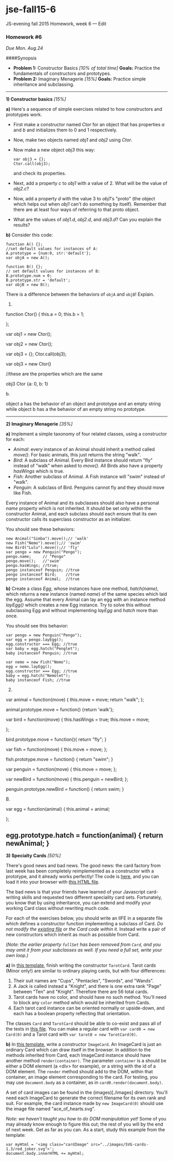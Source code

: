 # jse-fall15-6
JS-evening fall 2015 Homework, week 6 — Edit

### Homework #6

_Due Mon. Aug.24_

####Synopsis

- **Problem 1:** Constructor Basics _[10% of total time]_ **Goals:** Practice the fundamentals of constructors and prototypes.
- **Problem 2:** Imaginary Menagerie _[15%]_ **Goals:** Practice simple inheritance and subclassing.

---

 **1)  Constructor basics** _[15%]_

**a)** Here's a sequence of simple exercises related to how constructors and prototypes work.

-   First make a constructor named _Ctor_ for an object that has properties _a_ and _b_ and initializes them to 0 and 1 respectively.
-   Now, make two objects named _obj1_ and _obj2_ using _Ctor_.
-   Now make a new object _obj3_ this way:
    ```
    var obj3 = {};
    Ctor.call(obj3);
    ```

    and check its properties.
-   Next, add a property _c_ to _obj1_ with a value of 2.  What will be the value of _obj2.c_?
-   Now, add a property _d_ with the value 3 to _obj1_'s "proto" (the object which helps out when _obj1_ can't do something by itself).  Remember that there are at least four ways of referring to that proto object.
-   What are the values of _obj1.d_, _obj2.d_, and _obj3.d_? Can you explain the results?


**b)** Consider this code:

```
function A() {};
//set default values for instances of A:
A.prototype = {num:0, str:'default'};
var objA = new A();

function B() {};
// set default values for instances of B:
B.prototype.num = 0;
B.prototype.str = 'default';
var objB = new B();
```

There is a difference between the behaviors of `objA` and `objB`!  Explain.

 1.

function Ctor() {
	this.a = 0;
	this.b = 1;

};

var obj1 = new Ctor();

var obj2 = new Ctor();

var obj3 = {};
Ctor.call(obj3);

var obj3 = new Ctor()

//these are the properties which are the same

obj3
Ctor {a: 0, b: 1}

b.

object a has the behavior of an object and prototype and an empty string while object b 
has a the behavior of an empty string no prototype.

---

**2) Imaginary Menagerie** _[35%]_

**a)** Implement a simple taxonomy of four related classes, using a constructor for each:

- _Animal_: every instance of an Animal should inherit a method called _move()_.  For basic animals, this just returns the string "walk".
- _Bird_: A subclass of Animal.  Every Bird instance should return "fly" instead of "walk" when asked to _move()_.  All Birds also have a property _hasWings_ which is true.
- _Fish_: Another subclass of Animal.  A Fish instance will "swim" instead of "walk".
- _Penguin_: A subclass of Bird.  Penguins cannot fly and they should move like Fish.

Every instance of Animal and its subclasses should also have a personal _name_ property which is not inherited.  It should be set only within the constructor Animal, and each subclass should each ensure that its own constructor calls its superclass constructor as an initializer.

You should see these behaviors:
```
new Animal("Simba").move();// 'walk'
new Fish("Nemo").move();// 'swim'
new Bird("Lulu").move();// 'fly'
var pengo = new Penguin("Pengo");
pengo.name;     // "Pengo"
pengo.move();   //'swim'
pengo.hasWings; //true;
pengo instanceof Penguin; //true
pengo instanceof Bird; 	  //true
pengo instanceof Animal;  //true
```

**b)** Create a class _Egg_, whose instances have one method, _hatch(name)_, which returns a new instance (named _name_) of the same species which laid the egg.
Assume that every Animal can lay an egg with an instance method _layEgg()_ which creates a new Egg instance.
Try to solve this without subclassing Egg and without implementing _layEgg_ and _hatch_ more than once.

You should see this behavior:
```
var pengo = new Penguin("Pengo");
var egg = pengo.layEgg();
egg.constructor === Egg; //true
var baby = egg.hatch("Penglet");
baby instanceof Penguin; //true

var nemo = new Fish("Nemo");
egg = nemo.layEgg();
egg.constructor === Egg; //true
baby = egg.hatch("Nemolet");
baby instanceof Fish; //true

```
2.

var animal = function(move) {
	this.move = move;
	return "walk";
};

animal.prototype.move = function() {return 'walk'};

var bird = function(move) {
	this.hasWings = true;
	this.move = move;
	
};

bird.prototype.move = function(){
	return "fly";
}

var fish = function(move) {
	this.move = move;
};

fish.prototype.move = function() {
	return "swim";
}

var penguin = function(move) {
	this.move = move;
};

var newBird = function(move) {
	this.penguin = newBird;
};

penguin.prototype.newBird = function() {
	return swim;
}

B.

var egg = function(animal) {
	this.animal = animal;

};

egg.prototype.hatch = function(animal) {
	return newAnimal;
}
---
**3) Specialty Cards** _[50%]_

There's good news and bad news.  The good news: the card factory from last week has been completely reimplemented as a constructor with a prototype, and it already works perfectly!  The code is [here](solution3-cards.js), and you can load it into your browser with [this HTML file](cards.html).

The bad news is that your friends have learned of your Javascript card-writing skills and requested two different speciality card sets.  Fortunately, you know that by using inheritance, you can extend and modify your working Card class without rewriting much code.

For each of the exercises below, you should write an IIFE in a separate file which defines a constructor function implementing a subclass of Card.  _Do not modify the [existing file](solution3-cards.js) or the Card code within it._  Instead write a pair of new constructors which inherit as much as possible from Card.

(_Note: the earlier property `fullSet` has been removed from `Card`, and you may omit it from your subclasses as well.  If you need a full set, write your own loop.)_

**a)**  In [this template](template3a-tarot.js), finish writing the constructor `TarotCard`.  Tarot cards (Minor only!) are similar to ordinary playing cards, but with four differences:

1. Their suit names are "Cups", "Pentacles", "Swords", and "Wands".
2. A Jack is called instead a "Knight", and there is one extra rank "Page" between "Ten" and "Knight".  Therefore there are 56 total cards.
3. Tarot cards have no color, and should have no such method.  You'll need to block any `color` method which would be inherited from Cards.
4. Each tarot card instance can be oriented normally or upside-down, and each has a boolean property reflecting that orientation.

The classes `Card` and `TarotCard` should be able to co-exist and pass all of the tests in [this file](card-tests.js).  You can make a regular card with `var card0 = new Card(0)` and a Tarot card with `var tarot0 = new TarotCard(0)`.


**b)** In [this template](template3b-images.js), write a constructor `ImageCard`.  An ImageCard is just an ordinary Card which can draw itself in the browser.  In addition to the methods inherited from Card, each ImageCard instance should have another method `render(container)`.  The parameter `container` is a should be either a DOM element (a \<div\> for example), or a string with the id of a DOM element.  The `render` method should add to the DOM, within that container, an image element corresponding to the card.  For testing, you may use `document.body` as a container, as in
`card0.render(document.body)`.

A set of card images can be found in the (images)[./images] directory.  You'll need each ImageCard to generate the correct filename for its own rank and suit.  For example, the card instance made by `new ImageCard(0)` should use the image file named "ace_of_hearts.svg". 

_Note: we haven't taught you how to do DOM manipulation yet!_  Some of you may already know enough to figure this out; the rest of you will by the end of next week.  Get as far as you can.  As a start, study this example from the template:

```
var myHtml = '<img class="cardImage" src="../images/SVG-cards-1.3/red_joker.svg">';
document.body.innerHTML += myHtml;
```
